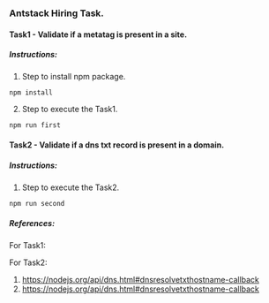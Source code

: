 ### Antstack Hiring Task.

#### Task1 - Validate if a metatag is present in a site.

##### Instructions:
1. Step to install npm package.

```
npm install
```
2. Step to execute the Task1.
```
npm run first
```
#### Task2 - Validate if a dns txt record is present in a domain.

##### Instructions:
 1. Step to execute the Task2.
```
npm run second
```

##### References:

For Task1:

For Task2:

 1. https://nodejs.org/api/dns.html#dnsresolvetxthostname-callback
 2. https://nodejs.org/api/dns.html#dnsresolvetxthostname-callback


